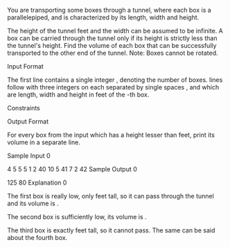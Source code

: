 

You are transporting some boxes through a tunnel, where each box is a parallelepiped, and is characterized by its length, width and height.

The height of the tunnel  feet and the width can be assumed to be infinite. A box can be carried through the tunnel only if its height is strictly less than the tunnel's height. Find the volume of each box that can be successfully transported to the other end of the tunnel. Note: Boxes cannot be rotated.

Input Format

The first line contains a single integer , denoting the number of boxes.
 lines follow with three integers on each separated by single spaces  ,  and  which are length, width and height in feet of the -th box.

Constraints

Output Format

For every box from the input which has a height lesser than  feet, print its volume in a separate line.

Sample Input 0

4
5 5 5
1 2 40
10 5 41
7 2 42
Sample Output 0

125
80
Explanation 0

The first box is really low, only  feet tall, so it can pass through the tunnel and its volume is .

The second box is sufficiently low, its volume is .

The third box is exactly  feet tall, so it cannot pass. The same can be said about the fourth box.
